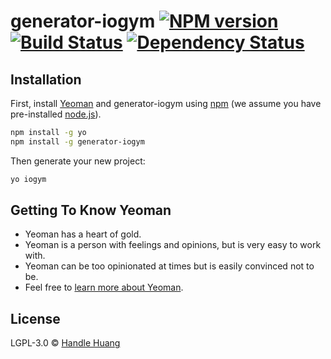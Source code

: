 # generator-iogym [![NPM version][npm-image]][npm-url] [![Build Status][travis-image]][travis-url] [![Dependency Status][daviddm-image]][daviddm-url]
> 

## Installation

First, install [Yeoman](http://yeoman.io) and generator-iogym using [npm](https://www.npmjs.com/) (we assume you have pre-installed [node.js](https://nodejs.org/)).

```bash
npm install -g yo
npm install -g generator-iogym
```

Then generate your new project:

```bash
yo iogym
```

## Getting To Know Yeoman

 * Yeoman has a heart of gold.
 * Yeoman is a person with feelings and opinions, but is very easy to work with.
 * Yeoman can be too opinionated at times but is easily convinced not to be.
 * Feel free to [learn more about Yeoman](http://yeoman.io/).

## License

LGPL-3.0 © [Handle Huang]()


[npm-image]: https://badge.fury.io/js/generator-iogym.svg
[npm-url]: https://npmjs.org/package/generator-iogym
[travis-image]: https://travis-ci.org/hxshandle/generator-iogym.svg?branch=master
[travis-url]: https://travis-ci.org/hxshandle/generator-iogym
[daviddm-image]: https://david-dm.org/hxshandle/generator-iogym.svg?theme=shields.io
[daviddm-url]: https://david-dm.org/hxshandle/generator-iogym
